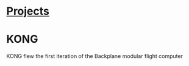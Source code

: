 # [Projects](http://vlarko.com/Projects)
# KONG

KONG flew the first iteration of the Backplane modular flight computer

